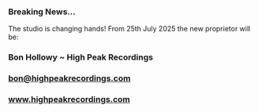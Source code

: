 ### Breaking News...

The studio is changing hands! From 25th July 2025 the new proprietor will be:
    
### Bon Hollowy ~ High Peak Recordings

### bon@highpeakrecordings.com

### www.highpeakrecordings.com



